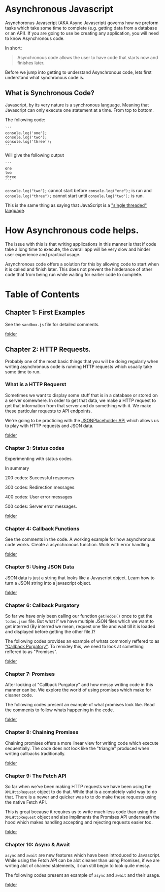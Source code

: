 # Asynchronous Javascript

Asynchoronus Javascript (AKA Async Javascript) governs how we preform tasks which take some time to complete (e.g. getting data from a database or an API). If you are going to use be creating any application, you will need to know Asynchronous code.

In short:

> Asynchronous code allows the user to have code that starts now and finishes later.

Before we jump into getting to understand Asynchronous code, lets first understand what synchronous code is.

## What is Synchronous Code?

Javascript, by its very nature is a synchronous language. Meaning that Javascript can only execute one statement at a time. From top to bottom.

The following code:

    ```
    console.log('one');
    console.log('two');
    console.log('three');
    ```

Will give the following output

    ```
    one
    two
    three
    ```

`console.log("two");` cannot start before `console.log("one");` is run and `console.log("three");` cannot start until `console.log("two");` is run.

This is the same thing as saying that JavaScript is a ["single threaded" language](https://www.collinsdictionary.com/us/dictionary/english/single-thread).

# How Asynchronous code helps.

The issue with this is that writing applications in this manner is that if code take a long time to execute, the overall app will be very slow and hinder user experience and practical usage.

Asynchronous code offers a solution for this by allowing code to start when it is called and finish later. This does not prevent the hinderance of other code that from being run while waiting for earlier code to complete.

# Table of Contents

## Chapter 1: First Examples

See the `sandbox.js` file for detailed comments.

[folder](https://github.com/benyamindsmith/LearningJS/tree/main/AsyncAwait/Chapter_1)

## Chapter 2: HTTP Requests.

Probably one of the most basic things that you will be doing regularly when writing asynchronous code is running HTTP requests which usually take some time to run.

### What is a HTTP Requerst

Sometimes we want to display some stuff that is in a database or stored on a server somewhere. In order to get that data, we make a HTTP request to get that information from that server and do something with it. We make these particular requests to API endpoints.

We're going to be practicing with the [JSONPlaceholder API](https://jsonplaceholder.typicode.com) which allows us to play with HTTP requests and JSON data.

[folder](https://github.com/benyamindsmith/LearningJS/tree/main/AsyncAwait/Chapter_2)

### Chapter 3: Status codes

Experimenting with status codes.

In summary

200 codes: Successful responses

300 codes: Redirection messages

400 codes: User error messages

500 codes: Server error messages.

[folder](https://github.com/benyamindsmith/LearningJS/tree/main/AsyncAwait/Chapter_3)

### Chapter 4: Callback Functions

See the comments in the code. A working example for how asynchronous code works. Create a asynchronous function. Work with error handling.

[folder](https://github.com/benyamindsmith/LearningJS/tree/main/AsyncAwait/Chapter_4)

### Chapter 5: Using JSON Data

JSON data is just a string that looks like a Javascript object. Learn how to turn a JSON string into a javascript object.

[folder](https://github.com/benyamindsmith/LearningJS/tree/main/AsyncAwait/Chapter_5)

### Chapter 6: Callback Purgatory

So far we have only been calling our function `getTodos()` once to get the `todos.json` file. But what if we have multiple JSON files which we want to get interred (By interred we mean, request one file and wait till it is loaded and displayed before getting the other file.)?

The following codes provides an example of whats commonly reffered to as ["Callback Purgatory"](http://callbackhell.com). To remidey this, we need to look at something reffered to as "Promises".

[folder](https://github.com/benyamindsmith/LearningJS/tree/main/AsyncAwait/Chapter_6)

### Chapter 7: Promises

After looking at "Callback Purgatory" and how messy writing code in this manner can be. We explore the world of using promises which make for cleaner code.

The following codes present an example of what promises look like. Read the comments to follow whats happening in the code.

[folder](https://github.com/benyamindsmith/LearningJS/tree/main/AsyncAwait/Chapter_7)

### Chapter 8: Chaining Promises

Chaining promises offers a more linear view for writing code which execute sequentially. The code does not look like the "triangle" produced when writing callbacks traditionally.

[folder](https://github.com/benyamindsmith/LearningJS/tree/main/AsyncAwait/Chapter_8)

### Chapter 9: The Fetch API

So far when we've been making HTTP requests we have been using the `XMLHttpRequest` object to do that. While that is a completely valid way to do that. There is a newer and quicker was to to do make these requests using the native Fetch API.

This is great because it requires us to write much less code than using the `XMLHttpRequest` object and also impliments the Promises API underneath the hood which makes handling accepting and rejecting requests easier too.

[folder](https://github.com/benyamindsmith/LearningJS/tree/main/AsyncAwait/Chapter_9)

### Chapter 10: Async & Await

`async` and `await` are new features which have been introduced to Javascript. While using the Fetch API can be alot cleaner than using Promises, if we are writing alot of chained statements, it can still begin to look quite messy.

The following codes present an example of `async` and `await` and their usage.

[folder](https://github.com/benyamindsmith/LearningJS/tree/main/AsyncAwait/Chapter_10)
